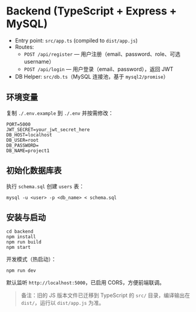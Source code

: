 # Backend (TypeScript + Express + MySQL)

- Entry point: `src/app.ts` (compiled to `dist/app.js`)
- Routes:
  - `POST /api/register` — 用户注册（email、password、role、可选 username）
  - `POST /api/login` — 用户登录（email、password），返回 JWT
- DB Helper: `src/db.ts`（MySQL 连接池，基于 `mysql2/promise`）

## 环境变量

复制 `./.env.example` 到 `./.env` 并按需修改：

```
PORT=5000
JWT_SECRET=your_jwt_secret_here
DB_HOST=localhost
DB_USER=root
DB_PASSWORD=
DB_NAME=project1
```

## 初始化数据库表

执行 `schema.sql` 创建 `users` 表：

```
mysql -u <user> -p <db_name> < schema.sql
```

## 安装与启动

```
cd backend
npm install
npm run build
npm start
```

开发模式（热启动）：

```
npm run dev
```

默认监听 `http://localhost:5000`，已启用 CORS，方便前端联调。

> 备注：旧的 JS 版本文件已迁移到 TypeScript 的 `src/` 目录，编译输出在 `dist/`，运行以 `dist/app.js` 为准。

